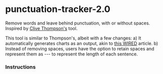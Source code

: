 # punctuation-tracker-2.0
Remove words and leave behind punctuation, with or without spaces. Inspired by [Clive Thompson's](https://medium.com/creators-hub/what-i-learned-about-my-writing-by-seeing-only-the-punctuation-efd5334060b1) tool.

This tool is similar to Thompson's, albeit with a few changes:
a) It automatically generates charts as an output, akin to [this WIRED](https://www.wired.com/2016/02/charting-punctuation-usage-in-literary-classics/) article.
b) Instead of removing spaces, users have the option to retain spaces and represent them as --- to represent the length of each sentence.

### Instructions
